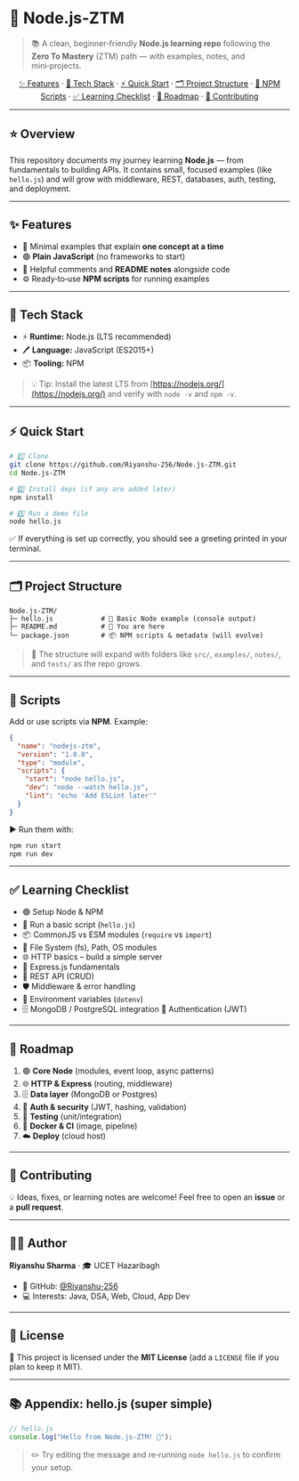 # 🚀 Node.js‑ZTM 

> 📚 A clean, beginner‑friendly **Node.js learning repo** following the **Zero To Mastery** (ZTM) path — with examples, notes, and mini‑projects.

<p align="center">
  <a href="#-features">✨ Features</a> ·
  <a href="#-tech-stack">🧰 Tech Stack</a> ·    
  <a href="#-quick-start">⚡ Quick Start</a> ·
  <a href="#-project-structure">🗂 Project Structure</a> ·
  <a href="#-scripts">📜 NPM Scripts</a> ·
  <a href="#-learning-checklist">✅ Learning Checklist</a> ·
  <a href="#-roadmap">🧭 Roadmap</a> · 
  <a href="#-contributing">🤝 Contributing</a>
</p>

---

## ⭐ Overview

This repository documents my journey learning **Node.js** — from fundamentals to building APIs. It contains small, focused examples (like `hello.js`) and will grow with middleware, REST, databases, auth, testing, and deployment.   

---

## ✨ Features

* 📄 Minimal examples that explain **one concept at a time**
* 🟢 **Plain JavaScript** (no frameworks to start)
* 📝 Helpful comments and **README notes** alongside code
* ⚙️ Ready‑to‑use **NPM scripts** for running examples

---

## 🧰 Tech Stack

* ⚡ **Runtime:** Node.js (LTS recommended)
* 🖊 **Language:** JavaScript (ES2015+)
* 📦 **Tooling:** NPM

> 💡 Tip: Install the latest LTS from [https://nodejs.org/](https://nodejs.org/) and verify with `node -v` and `npm -v`.

---

## ⚡ Quick Start

```bash
# 1️⃣ Clone
git clone https://github.com/Riyanshu-256/Node.js-ZTM.git
cd Node.js-ZTM

# 2️⃣ Install deps (if any are added later)
npm install

# 3️⃣ Run a demo file
node hello.js
```

✅ If everything is set up correctly, you should see a greeting printed in your terminal.

---

## 🗂 Project Structure

```
Node.js-ZTM/
├─ hello.js            # 👋 Basic Node example (console output)
├─ README.md           # 📘 You are here
└─ package.json        # 📦 NPM scripts & metadata (will evolve)
```

> 📌 The structure will expand with folders like `src/`, `examples/`, `notes/`, and `tests/` as the repo grows.

---

## 📜 Scripts

Add or use scripts via **NPM**. Example:

```json
{
  "name": "nodejs-ztm",
  "version": "1.0.0",
  "type": "module",
  "scripts": {
    "start": "node hello.js",
    "dev": "node --watch hello.js",
    "lint": "echo 'Add ESLint later'"
  }
}
```

▶️ Run them with:

```bash
npm run start
npm run dev
```

---

## ✅ Learning Checklist

*  🟢 Setup Node & NPM
*  👋 Run a basic script (`hello.js`)
*  📦 CommonJS vs ESM modules (`require` vs `import`)
*  📂 File System (fs), Path, OS modules
*  🌐 HTTP basics – build a simple server
*  🚏 Express.js fundamentals
*  🔄 REST API (CRUD)
*  🛡 Middleware & error handling
*  🔑 Environment variables (`dotenv`)
*  🗄 MongoDB / PostgreSQL integration
   🔐 Authentication (JWT)


---

## 🧭 Roadmap

 1. 🟢 **Core Node** (modules, event loop, async patterns)
 2. 🌐 **HTTP & Express** (routing, middleware)
 3. 🗄 **Data layer** (MongoDB or Postgres)
 4. 🔐 **Auth & security** (JWT, hashing, validation)
 5. 🧪 **Testing** (unit/integration)
 6. 🐳 **Docker & CI** (image, pipeline)
 7. ☁️ **Deploy** (cloud host)

---

## 🤝 Contributing

💡 Ideas, fixes, or learning notes are welcome! Feel free to open an **issue** or a **pull request**.

---

## 🧑‍💻 Author

**Riyanshu Sharma** · 🎓 UCET Hazaribagh

* 🐙 GitHub: [@Riyanshu-256](https://github.com/Riyanshu-256)
* 💻 Interests: Java, DSA, Web, Cloud, App Dev

---

## 📄 License

📜 This project is licensed under the **MIT License** (add a `LICENSE` file if you plan to keep it MIT).

---

## 📚 Appendix: hello.js (super simple)

```js
// hello.js
console.log("Hello from Node.js-ZTM! 👋");
```

> ✏️ Try editing the message and re‑running `node hello.js` to confirm your setup.

